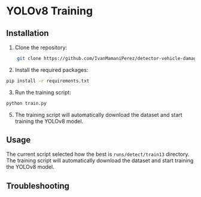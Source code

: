 # YOLOv8 Training

## Installation

1. Clone the repository:

```bash
    git clone https://github.com/IvanMamaniPerez/detector-vehicle-damage.git 
```

2. Install the required packages:

```bash
pip install -r requirements.txt
```

3. Run the training script:

```bash
python train.py
```

5. The training script will automatically download the dataset and start training the YOLOv8 model.

## Usage

The current script selected how the best is `runs/detect/train13` directory.
The training script will automatically download the dataset and start training the YOLOv8 model. 

## Troubleshooting
